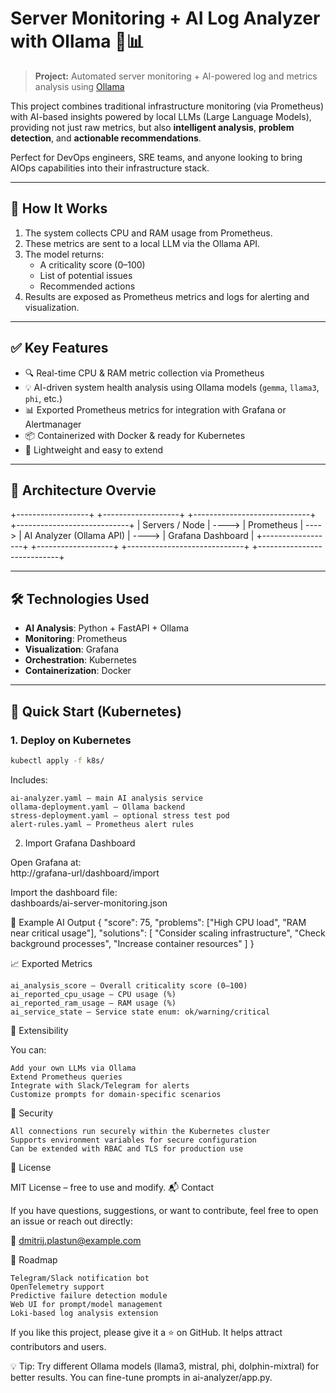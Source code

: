 # Server Monitoring + AI Log Analyzer with Ollama 🤖📊

> **Project:** Automated server monitoring + AI-powered log and metrics analysis using [Ollama](https://ollama.com/) 

This project combines traditional infrastructure monitoring (via Prometheus) with AI-based insights powered by local LLMs (Large Language Models), providing not just raw metrics, but also **intelligent analysis**, **problem detection**, and **actionable recommendations**.

Perfect for DevOps engineers, SRE teams, and anyone looking to bring AIOps capabilities into their infrastructure stack.

---

## 🧠 How It Works

1. The system collects CPU and RAM usage from Prometheus.
2. These metrics are sent to a local LLM via the Ollama API.
3. The model returns:
   - A criticality score (0–100)
   - List of potential issues
   - Recommended actions
4. Results are exposed as Prometheus metrics and logs for alerting and visualization.

---

## ✅ Key Features

- 🔍 Real-time CPU & RAM metric collection via Prometheus  
- 💡 AI-driven system health analysis using Ollama models (`gemma`, `llama3`, `phi`, etc.)  
- 📊 Exported Prometheus metrics for integration with Grafana or Alertmanager  
- 📦 Containerized with Docker & ready for Kubernetes  
- 🚀 Lightweight and easy to extend  

---

## 🧩 Architecture Overvie

+------------------+       +-------------------+       +-----------------------------+       +----------------------------+
|  Servers / Node  | ----> |    Prometheus     | ----> |   AI Analyzer (Ollama API)  | ----> |      Grafana Dashboard     |
+------------------+       +-------------------+       +-----------------------------+       +----------------------------+




---

## 🛠️ Technologies Used

- **AI Analysis**: Python + FastAPI + Ollama
- **Monitoring**: Prometheus
- **Visualization**: Grafana
- **Orchestration**: Kubernetes
- **Containerization**: Docker

---

## 🚀 Quick Start (Kubernetes)

### 1. Deploy on Kubernetes

```bash
kubectl apply -f k8s/
```
Includes: 

    ai-analyzer.yaml – main AI analysis service
    ollama-deployment.yaml – Ollama backend
    stress-deployment.yaml – optional stress test pod
    alert-rules.yaml – Prometheus alert rules
     

2. Import Grafana Dashboard 

Open Grafana at:   
http://grafana-url/dashboard/import

Import the dashboard file:  
dashboards/ai-server-monitoring.json


🧪 Example AI Output
{
  "score": 75,
  "problems": ["High CPU load", "RAM near critical usage"],
  "solutions": [
    "Consider scaling infrastructure",
    "Check background processes",
    "Increase container resources"
  ]
}

📈 Exported Metrics 

    ai_analysis_score – Overall criticality score (0–100)
    ai_reported_cpu_usage – CPU usage (%)
    ai_reported_ram_usage – RAM usage (%)
    ai_service_state – Service state enum: ok/warning/critical
     

🧰 Extensibility 

You can: 

    Add your own LLMs via Ollama
    Extend Prometheus queries
    Integrate with Slack/Telegram for alerts
    Customize prompts for domain-specific scenarios
     

🔐 Security 

    All connections run securely within the Kubernetes cluster
    Supports environment variables for secure configuration
    Can be extended with RBAC and TLS for production use
     

📎 License 

MIT License – free to use and modify. 
📬 Contact 

If you have questions, suggestions, or want to contribute, feel free to open an issue or reach out directly: 

📧 dmitrij.plastun@example.com 
 
🚧 Roadmap 

    Telegram/Slack notification bot  
    OpenTelemetry support  
    Predictive failure detection module  
    Web UI for prompt/model management  
    Loki-based log analysis extension
 

If you like this project, please give it a ⭐️ on GitHub. It helps attract contributors and users. 

💡 Tip:  Try different Ollama models (llama3, mistral, phi, dolphin-mixtral) for better results. You can fine-tune prompts in ai-analyzer/app.py. 

